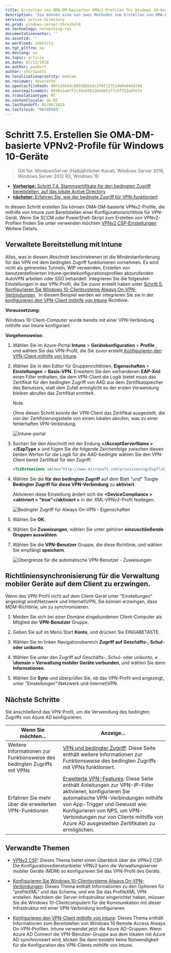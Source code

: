 ```yaml
---
title: Erstellen von OMA-DM-basierten VPNv2-Profilen für Windows 10-Geräte
description: 'Sie können eine von zwei Methoden zum Erstellen von OMA-DM-basierte VPNv2-Profile. '
services: active-directory
ms.prod: windows-server-threshold
ms.technology: networking-ras
documentationcenter: ''
ms.assetid: ''
ms.workload: identity
ms.tgt_pltfrm: na
ms.devlang: na
ms.topic: article
ms.date: 07/13/2018
ms.author: pashort
author: shortpatti
ms.localizationpriority: medium
ms.reviewer: deverette
ms.openlocfilehash: 9051a5b4dc8055885bdc1f8f727514b6e049d74d
ms.sourcegitcommit: 0948a1abff1c1be506216eeb51ffc6f752a9fe7e
ms.translationtype: MT
ms.contentlocale: de-DE
ms.lasthandoff: 06/06/2019
ms.locfileid: "66749503"
---
```

# <a name="step-75-create-oma-dm-based-vpnv2-profiles-to-windows-10-devices"></a>Schritt 7.5. Erstellen Sie OMA-DM-basierte VPNv2-Profile für Windows 10-Geräte

>Gilt für: WindowsServer (Halbjährlicher Kanal), Windows Server 2016, Windows Server 2012 R2, Windows 10

- [**Vorherige:** Schritt 7.4. Stammzertifikate für den bedingten Zugriff bereitstellen, auf das lokale Active Directory](vpn-deploy-cond-access-root-cert-to-on-premise-ad.md)
- [**nächster:** Erfahren Sie, wie der bedingte Zugriff für VPN-funktioniert](https://docs.microsoft.com/windows/access-protection/vpn/vpn-conditional-access)

In diesem Schritt erstellen Sie können OMA-DM-basierte VPNv2-Profile, die mithilfe von Intune zum Bereitstellen einer Konfigurationsrichtlinie für VPN-Gerät. Wenn Sie SCCM oder PowerShell-Skript zum Erstellen von VPNv2-Profilen finden Sie unter verwenden möchten [VPNv2 CSP-Einstellungen](https://docs.microsoft.com/windows/client-management/mdm/vpnv2-csp) Weitere Details. 

## <a name="managed-deployment-using-intune"></a>Verwaltete Bereitstellung mit Intune

Alles, was in diesem Abschnitt beschriebenen ist die Mindestanforderung für das VPN mit dem bedingten Zugriff funktionieren vornehmen. Es wird nicht als getrenntes Tunneln, WIP verwenden, Erstellen von benutzerdefinierten Intune-gerätekonfigurationsprofilen abzurufenden AutoVPN arbeiten oder SSO behandelt. Integrieren Sie die folgenden Einstellungen in das VPN-Profil, die Sie zuvor erstellt haben unter [Schritt 5. Konfigurieren Sie Windows 10-Clientsysteme Always On-VPN-Verbindungen](always-on-vpn/deploy/vpn-deploy-client-vpn-connections.md).  In diesem Beispiel werden wir integrieren Sie sie in der [konfigurieren den VPN-Client mithilfe von Intune](always-on-vpn/deploy/vpn-deploy-client-vpn-connections.md#configure-the-vpn-client-by-using-intune) Richtlinie. 

**Voraussetzung:**

Windows 10-Client-Computer wurde bereits mit einer VPN-Verbindung mithilfe von Intune konfiguriert.   


**Vorgehensweise:**

1. Wählen Sie im Azure-Portal **Intune** > **Gerätekonfiguration** > **Profile** , und wählen Sie das VPN-Profil, die Sie zuvor erstellt[ Konfigurieren den VPN-Client mithilfe von Intune](always-on-vpn/deploy/vpn-deploy-client-vpn-connections.md#configure-the-vpn-client-by-using-intune).
    
2. Wählen Sie in den Editor für Gruppenrichtlinien, **Eigenschaften** > **Einstellungen** > **Basis-VPN**. Erweitern Sie den vorhandenen **EAP-Xml** einen Filter enthalten, die dem VPN-Client die Logik bietet muss das Zertifikat für den bedingten Zugriff von AAD aus dem Zertifikatspeicher des Benutzers, statt dem Zufall ermöglicht es der ersten Verwendung bleiben abrufen das Zertifikat ermittelt.

    >[!NOTE]
    >Ohne diesen Schritt konnte der VPN-Client das Zertifikat ausgestellt, die von der Zertifizierungsstelle von einem lokalen abrufen, was zu einer fehlerhaften VPN-Verbindung.

    ![Intune-portal](../../media/Always-On-Vpn/intune-eap-xml.png)

3. Suchen Sie den Abschnitt mit der Endung  **\</AcceptServerName >\</EapType >** und fügen Sie die folgende Zeichenfolge zwischen diesen beiden Werten für die Logik für die AAD-bedingte wählen Sie den VPN-Client bereit Zertifikat für den Zugriff:

    ```XML
    <TLSExtensions xmlns="http://www.microsoft.com/provisioning/EapTlsConnectionPropertiesV2"><FilteringInfo xmlns="http://www.microsoft.com/provisioning/EapTlsConnectionPropertiesV3"><EKUMapping><EKUMap><EKUName>AAD Conditional Access</EKUName><EKUOID>1.3.6.1.4.1.311.87</EKUOID></EKUMap></EKUMapping><ClientAuthEKUList Enabled="true"><EKUMapInList><EKUName>AAD Conditional Access</EKUName></EKUMapInList></ClientAuthEKUList></FilteringInfo></TLSExtensions>
    ```

4. Wählen Sie die **für den bedingten Zugriff** auf dem Blatt "und" Toogle **Bedingter Zugriff für diese VPN-Verbindung** zu **aktiviert**.
   
   Aktivieren diese Einstellung ändert sich die  **\<DeviceCompliance >\<aktiviert > "true"\</aktiviert >** in der XML-VPNv2-Profil festlegen.

    ![Bedingter Zugriff für Always On-VPN - Eigenschaften](../../media/Always-On-Vpn/vpn-conditional-access-azure-ad.png)

5. Wählen Sie **OK**.

6. Wählen Sie **Zuweisungen**, wählen Sie unter gehören **einzuschließende Gruppen auswählen**.

7. Wählen Sie die **VPN-Benutzer** Gruppe, die diese Richtlinie, und wählen Sie empfängt **speichern**.

    ![Obergrenze für die automatische VPN-Benutzer - Zuweisungen](../../media/Always-On-Vpn/cap-for-auto-vpn-users-assignments.png)

## <a name="force-mdm-policy-sync-on-the-client"></a>Richtliniensynchronisierung für die Verwaltung mobiler Geräte auf dem Client zu erzwingen.

Wenn das VPN-Profil nicht auf dem Client-Gerät unter "Einstellungen" angezeigt wird\\Netzwerk und Internet\\VPN, Sie können erzwingen, dass MDM-Richtlinie, um zu synchronisieren.

1. Melden Sie sich bei einer Domäne eingebundenen Client-Computer als Mitglied der **VPN-Benutzer** Gruppe.

2. Geben Sie auf im Menü Start **Konto**, und drücken Sie EINGABETASTE.

3. Wählen Sie im linken Navigationsbereich **Zugriff auf Geschäfts-, Schul- oder unikonto**.

4. Wählen Sie unter den Zugriff auf Geschäfts-, Schul- oder unikonto, **< \domain > Verwaltung mobiler Geräte verbunden**, und wählen Sie dann **Informationen**.

5. Wählen Sie **Sync** und überprüfen Sie, ob das VPN-Profil wird angezeigt, unter "Einstellungen"\\Netzwerk und Internet\\VPN.


## <a name="next-steps"></a>Nächste Schritte

Sie anschließend das VPN-Profil, um die Verwendung des bedingten Zugriffs von Azure AD konfigurieren. 

|Wenn Sie möchten...  |Anzeige...  |
|---------|---------|
|Weitere Informationen zur Funktionsweise des bedingten Zugriffs mit VPNs  |[VPN und bedingter Zugriff](https://docs.microsoft.com/windows/access-protection/vpn/vpn-conditional-access): Diese Seite enthält weitere Informationen zur Funktionsweise des bedingten Zugriffs mit VPNs funktioniert.      |
|Erfahren Sie mehr über die erweiterten VPN-Funktionen  |[Erweiterte VPN-Features](always-on-vpn/deploy/always-on-vpn-adv-options.md#advanced-vpn-features): Diese Seite enthält Anleitungen zur VPN-IP-Filter aktivieren, konfigurieren Sie automatische VPN-Verbindungen mithilfe von App-Trigger und Gewusst wie: Konfigurieren von NPS, um VPN-Verbindungen nur von Clients mithilfe von Azure AD ausgestellten Zertifikaten zu ermöglichen.        |


## <a name="related-topics"></a>Verwandte Themen

- [VPNv2 CSP](https://msdn.microsoft.com/windows/hardware/commercialize/customize/mdm/vpnv2-csp):  Dieses Thema bietet einen Überblick über die VPNv2 CSP. Die Konfigurationsdienstanbieter VPNv2 kann die Verwaltungsserver mobiler Geräte (MDM) so konfigurieren Sie das VPN-Profil des Geräts.

- [Konfigurieren Sie Windows 10-Clientsysteme Always On-VPN-Verbindungen](https://docs.microsoft.com/windows-server/remote/remote-access/vpn/always-on-vpn/deploy/vpn-deploy-client-vpn-connections): Dieses Thema enthält Informationen zu den Optionen für "profileXML" und das Schema, und wie Sie das ProfileXML VPN erstellen. Nachdem der Server-Infrastruktur eingerichtet haben, müssen Sie die Windows 10-Clientcomputern für die Kommunikation mit dieser Infrastruktur mit einer VPN-Verbindung konfigurieren. 

- [Konfigurieren den VPN-Client mithilfe von Intune](https://docs.microsoft.com/windows-server/remote/remote-access/vpn/always-on-vpn/deploy/vpn-deploy-client-vpn-connections#configure-the-vpn-client-by-using-intune): Dieses Thema enthält Informationen zum Bereitstellen von Windows 10 Remote Access Always On-VPN-Profilen. Intune verwendet jetzt die Azure AD-Gruppen. Wenn Azure AD Connect die VPN-Benutzer-Gruppe aus dem lokalen mit Azure AD synchronisiert wird, klicken Sie dann besteht keine Notwendigkeit für die Konfiguration des VPN-Clients mithilfe von Intune.
